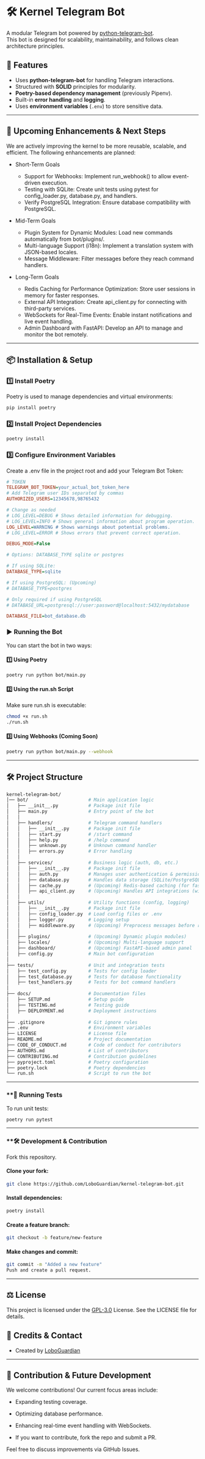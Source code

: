 # 🛠️ Kernel Telegram Bot
A modular Telegram bot powered by [python-telegram-bot](https://python-telegram-bot.readthedocs.io/).  
This bot is designed for scalability, maintainability, and follows clean architecture principles.

## 🚀 Features

- Uses **python-telegram-bot** for handling Telegram interactions.
- Structured with **SOLID** principles for modularity.
- **Poetry-based dependency management** (previously Pipenv).
- Built-in **error handling** and **logging**.
- Uses **environment variables** (`.env`) to store sensitive data.

---

## 📌 Upcoming Enhancements & Next Steps
We are actively improving the kernel to be more reusable, scalable, and efficient. The following enhancements are planned:

- Short-Term Goals
  - Support for Webhooks: Implement run_webhook() to allow event-driven execution.
  - Testing with SQLite: Create unit tests using pytest for config_loader.py, database.py, and handlers.
  - Verify PostgreSQL Integration: Ensure database compatibility with PostgreSQL.

- Mid-Term Goals
  - Plugin System for Dynamic Modules: Load new commands automatically from bot/plugins/.
  - Multi-language Support (i18n): Implement a translation system with JSON-based locales.
  - Message Middleware: Filter messages before they reach command handlers.

- Long-Term Goals
  - Redis Caching for Performance Optimization: Store user sessions in memory for faster responses.
  - External API Integration: Create api_client.py for connecting with third-party services.
  - WebSockets for Real-Time Events: Enable instant notifications and live event handling.
  - Admin Dashboard with FastAPI: Develop an API to manage and monitor the bot remotely.

---

## 📦 Installation & Setup

### **1️⃣ Install Poetry**

Poetry is used to manage dependencies and virtual environments:
```bash
pip install poetry
```

### **2️⃣ Install Project Dependencies**

```bash
poetry install
```

### **3️⃣ Configure Environment Variables**

Create a .env file in the project root and add your Telegram Bot Token:

```ini
# TOKEN
TELEGRAM_BOT_TOKEN=your_actual_bot_token_here
# Add Telegram user IDs separated by commas
AUTHORIZED_USERS=12345678,98765432

# Change as needed
# LOG_LEVEL=DEBUG # Shows detailed information for debugging.
# LOG_LEVEL=INFO # Shows general information about program operation.
LOG_LEVEL=WARNING # Shows warnings about potential problems.
# LOG_LEVEL=ERROR # Shows errors that prevent correct operation.

DEBUG_MODE=False

# Options: DATABASE_TYPE sqlite or postgres

# If using SQLite:
DATABASE_TYPE=sqlite

# If using PostgreSQL: (Upcoming)
# DATABASE_TYPE=postgres  

# Only required if using PostgreSQL
# DATABASE_URL=postgresql://user:password@localhost:5432/mydatabase

DATABASE_FILE=bot_database.db
```

### **▶️ Running the Bot**

You can start the bot in two ways:

#### **1️⃣ Using Poetry**

```bash
poetry run python bot/main.py
```

#### **2️⃣ Using the run.sh Script**

Make sure run.sh is executable:

```bash
chmod +x run.sh
./run.sh
```

#### **3️⃣ Using Webhooks (Coming Soon)**

```bash
poetry run python bot/main.py --webhook
```

---

## **🛠️ Project Structure**

```bash
kernel-telegram-bot/
│── bot/                      # Main application logic
│   ├── __init__.py           # Package init file
│   ├── main.py               # Entry point of the bot
│   │
│   ├── handlers/             # Telegram command handlers
│   │   ├── __init__.py       # Package init file
│   │   ├── start.py          # /start command
│   │   ├── help.py           # /help command
│   │   ├── unknown.py        # Unknown command handler
│   │   ├── errors.py         # Error handling
│   │
│   ├── services/             # Business logic (auth, db, etc.)
│   │   ├── __init__.py       # Package init file
│   │   ├── auth.py           # Manages user authentication & permissions.
│   │   ├── database.py       # Handles data storage (SQLite/PostgreSQL).
│   │   ├── cache.py          # (Upcoming) Redis-based caching (for faster performance)
│   │   ├── api_client.py     # (Upcoming) Handles API integrations (with external APIs)
│   │
│   ├── utils/                # Utility functions (config, logging)
│   │   ├── __init__.py       # Package init file
│   │   ├── config_loader.py  # Load config files or .env
│   │   ├── logger.py         # Logging setup
│   │   ├── middleware.py     # (Upcoming) Preprocess messages before reaching handlers (spam filtering, normalization)
│   │
│   ├── plugins/              # (Upcoming) Dynamic plugin modules)
│   ├── locales/              # (Upcoming) Multi-language support
│   ├── dashboard/            # (Upcoming) FastAPI-based admin panel
│   ├── config.py             # Main bot configuration
│
├── tests/                    # Unit and integration tests
│   ├── test_config.py        # Tests for config loader
│   ├── test_database.py      # Tests for database functionality
│   ├── test_handlers.py      # Tests for bot command handlers
│
├── docs/                     # Documentation files
│   ├── SETUP.md              # Setup guide
│   ├── TESTING.md            # Testing guide
│   ├── DEPLOYMENT.md         # Deployment instructions
│
├── .gitignore                # Git ignore rules
├── .env                      # Environment variables
├── LICENSE                   # License file
├── README.md                 # Project documentation
├── CODE_OF_CONDUCT.md        # Code of conduct for contributors
├── AUTHORS.md                # List of contributors
├── CONTRIBUTING.md           # Contribution guidelines
├── pyproject.toml            # Poetry configuration
├── poetry.lock               # Poetry dependencies
└── run.sh                    # Script to run the bot
```

---

### **🧪 Running Tests

To run unit tests:

```bash
poetry run pytest
```

---

### **🛠️ Development & Contribution

Fork this repository.

#### Clone your fork:

```bash
git clone https://github.com/LoboGuardian/kernel-telegram-bot.git
```

#### Install dependencies:
```bash
poetry install
```

#### Create a feature branch:
```bash
git checkout -b feature/new-feature
```

#### Make changes and commit:
```bash
git commit -m "Added a new feature"
Push and create a pull request.
```

---

## ⚖️ License

This project is licensed under the [GPL-3.0](LICENSE) License. See the LICENSE file for details.

## 🤝 Credits & Contact

- Created by [LoboGuardian](https://github.com/LoboGuardian)


---

## 🚀 Contribution & Future Development
We welcome contributions! Our current focus areas include:

- Expanding testing coverage.

- Optimizing database performance.

- Enhancing real-time event handling with WebSockets.

- If you want to contribute, fork the repo and submit a PR.

Feel free to discuss improvements via GitHub Issues.
